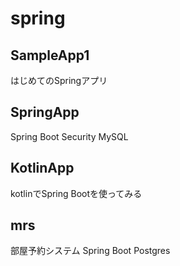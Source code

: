 # spring

## SampleApp1
はじめてのSpringアプリ

## SpringApp
Spring Boot Security
MySQL

## KotlinApp
kotlinでSpring Bootを使ってみる

## mrs
部屋予約システム
Spring Boot 
Postgres

